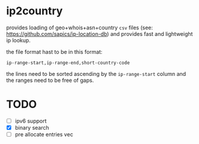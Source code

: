 # ip2country

provides loading of geo+whois+asn+country `csv` files (see: https://github.com/sapics/ip-location-db) and provides fast and lightweight ip lookup.

the file format hast to be in this format:
```
ip-range-start,ip-range-end,short-country-code
```

the lines need to be sorted ascending by the `ip-range-start` column and the ranges need to be free of gaps.

# TODO

* [ ] ipv6 support
* [x] binary search
* [ ] pre allocate entries vec